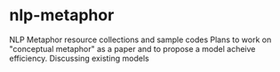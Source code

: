# nlp-metaphor

NLP Metaphor resource collections and sample codes
Plans to work on "conceptual metaphor" as a paper and to propose a model acheive efficiency.
Discussing existing models
